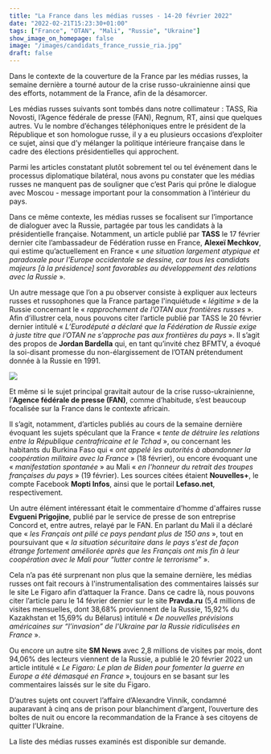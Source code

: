 ```yaml
---
title: "La France dans les médias russes - 14-20 février 2022"
date: "2022-02-21T15:23:30+01:00"
tags: ["France", "OTAN", "Mali", "Russie", "Ukraine"]
show_image_on_homepage: false
image: "/images/candidats_france_russie_ria.jpg"
draft: false
---
```


Dans le contexte de la couverture de la France par les médias russes, la semaine dernière a tourné autour de la crise russo-ukrainienne ainsi que des efforts, notamment de la France, afin de la désamorcer. 

Les médias russes suivants sont tombés dans notre collimateur : TASS, Ria Novosti, l’Agence fédérale de presse (FAN), Regnum, RT, ainsi que quelques autres. Vu le nombre d’échanges téléphoniques entre le président de la République et son homologue russe, il y a eu plusieurs occasions d’exploiter ce sujet, ainsi que d’y mélanger la politique intérieure française dans le cadre des élections présidentielles qui approchent. 

Parmi les articles constatant plutôt sobrement tel ou tel événement dans le processus diplomatique bilatéral, nous avons pu constater que les médias russes ne manquent pas de souligner que c’est Paris qui prône le dialogue avec Moscou - message important pour la consommation à l’intérieur du pays. 

Dans ce même contexte, les médias russes se focalisent sur l’importance de dialoguer avec la Russie, partagée par tous les candidats à la présidentielle française. Notamment, un article publié par **TASS** le 17 février dernier cite l’ambassadeur de Fédération russe en France, **Alexeï Mechkov**, qui estime qu’actuellement en France « *une situation largement atypique et paradoxale pour l'Europe occidentale se dessine, car tous les candidats majeurs [à la présidence] sont favorables au développement des relations avec la Russie* ».

Un autre message que l’on a pu observer consiste à expliquer aux lecteurs russes et russophones que la France partage l'inquiétude « *légitime* » de la Russie concernant le « *rapprochement de l’OTAN aux frontières russes* ». Afin d’illustrer cela, nous pouvons citer l’article publié par TASS le 20 février dernier intitulé « *L’Eurodéputé a déclaré que la Fédération de Russie exige à juste titre que l’OTAN ne s'approche pas aux frontières du pays* ». Il s’agit des propos de **Jordan Bardella** qui, en tant qu’invité chez BFMTV, a évoqué la soi-disant promesse du non-élargissement de l’OTAN prétendument donnée à la Russie en 1991.

![](/images/burkina_faso_riafan.jpg)

Et même si le sujet principal gravitait autour de la crise russo-ukrainienne, l’**Agence fédérale de presse (FAN)**, comme d’habitude, s’est beaucoup focalisée sur la France dans le contexte africain. 

Il s’agit, notamment, d’articles publiés au cours de la semaine dernière évoquant les sujets spéculant que la France « *tente de détruire les relations entre la République centrafricaine et le Tchad* », ou concernant les habitants du Burkina Faso qui « *ont appelé les autorités à abandonner la coopération militaire avec la France* » (18 février), ou encore évoquant une « *manifestation spontanée* » au Mali « *en l'honneur du retrait des troupes françaises du pays* » (19 février). Les sources citées étaient **Nouvelles+**, le compte Facebook **Mopti Infos**, ainsi que le portail **Lefaso.net**, respectivement. 

Un autre élément intéressant était le commentaire d’homme d'affaires russe **Evgueni Prigojine**, publié par le service de presse de son entreprise Concord et, entre autres, relayé par le FAN. En parlant du Mali il a déclaré que « *les Français ont pillé ce pays pendant plus de 150 ans* », tout en poursuivant que « *la situation sécuritaire dans le pays s'est de façon étrange fortement améliorée après que les Français ont mis fin à leur coopération avec le Mali pour “lutter contre le terrorisme”* ». 

Cela n’a pas été surprenant non plus que la semaine dernière, les médias russes ont fait recours à l'instrumentalisation des commentaires laissés sur le site Le Figaro afin d’attaquer la France. Dans ce cadre là, nous pouvons citer l’article paru le 14 février dernier sur le site **Pravda.ru** (5,4 millions de visites mensuelles, dont 38,68% proviennent de la Russie, 15,92% du Kazakhstan et 15,69% du Bélarus) intitulé « *De nouvelles prévisions américaines sur “l’invasion” de l'Ukraine par la Russie ridiculisées en France* ». 

Ou encore un autre site **SM News** avec 2,8 millions de visites par mois, dont 94,06% des lecteurs viennent de la Russie, a publié le 20 février 2022 un article intitulé « *Le Figaro: Le plan de Biden pour fomenter la guerre en Europe a été démasqué en France* », toujours en se basant sur les commentaires laissés sur le site du Figaro. 

D’autres sujets ont couvert l’affaire d’Alexandre Vinnik, condamné auparavant à cinq ans de prison pour blanchiment d’argent, l’ouverture des boîtes de nuit ou encore la recommandation de la France à ses citoyens de quitter l’Ukraine. 

La liste des médias russes examinés est disponible sur demande.